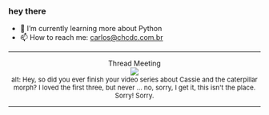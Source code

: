 ### hey there 

- :seedling: I’m currently learning more about Python
- :mailbox: How to reach me: carlos@chcdc.com.br


---


<!-- xkcd -->
<p align="center">Thread Meeting</br><img src=https://imgs.xkcd.com/comics/thread_meeting.png></br><font size =2>alt: Hey, so did you ever finish your video series about Cassie and the caterpillar morph? I loved the first three, but never ... no, sorry, I get it, this isn't the place. Sorry! Sorry.</br></font></p></table></p> 


<!-- xkcd -->
---
